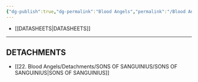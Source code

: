 ```yaml
---
{"dg-publish":true,"dg-permalink":"Blood Angels","permalink":"/Blood Angels/","contentClasses":"menu","created":"2023-12-16T04:35:42.209+07:00","updated":"2023-12-17T11:32:10.562+07:00"}
---
```


- [[DATASHEETS\|DATASHEETS]]

***

## DETACHMENTS

- [[22. Blood Angels/Detachments/SONS OF SANGUINIUS/SONS OF SANGUINIUS\|SONS OF SANGUINIUS]]